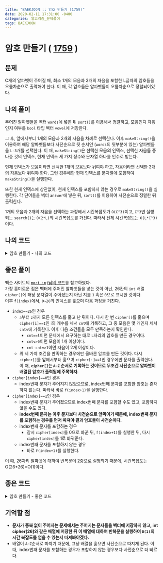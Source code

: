```yaml
---
title: "BAEKJOON :: 암호 만들기 (1759)"
date: 2020-02-11 17:31:00 -0400
categories: 알고리즘_문제풀이 
tags: BAEKJOON
---
```


# 암호 만들기 ( [1759](https://www.acmicpc.net/problem/1759) )

## 문제
C개의 알파벳이 주어질 때, 최소 1개의 모음과 2개의 자음을 포함한 L글자의 암호들을 오름차순으로 출력해야 한다. 이 때, 각 암호들은 알파벳들이 오름차순으로 졍렬되어있다.
## 나의 풀이
주어진 알파벳들을 벡터 `words`에 넣은 뒤 `sort()`를 이용해서 정렬하고, 모음인지 자음인지 여부를 `bool` 타입 벡터 `vowel`에 저장한다.  

그 후, 앞에서부터 1개의 모음과 2개의 자음을 차례로 선택한다. 이후 `makeString()`을 이용하여 해당 알파벳들보다 사전순으로 뒷 순서인 (`words`의 뒷부분에 있는) 알파벳들을 `L-3`개를 선택한다. 이 때, `makeString()`은 선택한 모음의 인덱스, 선택한 자음들 중 나중 것의 인덱스, 현재 인덱스 세 가지 정수와 문자열 하나를 인수로 받는다.  

현재 인덱스가 모음이라면 선택한 1개의 모음보다 뒤여야 하고, 자음이라면 선택한 2개의 자음보다 뒤여야 한다. 그런 경우에만 현재 인덱스를 문자열에 포함하여 `makeString()`을 실행한다.  

또한 현재 인덱스에 상관없이, 현재 인덱스를 포함하지 않는 경우로 `makeString()`을 실행한다. 각 단어들을 벡터 `answer`에 넣은 뒤, `sort()`를 이용하여 사전순으로 정렬한 뒤 출력한다.  

1개의 모음과 2개의 자음을 선택하는 과정에서 시간복잡도가 `O(C^3)`이고, `C^3`번 실행되는 `search()`는 `O(2*L)`의 시간복잡도를 가진다. 따라서 전체 시간복잡도는 `O(L*C^3)`이다.
  
## 나의 코드

<details>
<summary>암호 만들기 - 나의 코드</summary>
<div markdown="1">

  
```
#include "./pch.h"
#include <stdio.h>
#include <string.h>
#include <iostream>
#include <vector>
#include <string>
#include <algorithm>

#ifdef _MSC_VER
#define _CRT_SCURE_NO_WARNINGS
#endif

using namespace std;
int l, c;
vector<char> words;
vector<bool> vowel;
bool isVowel(char letter);
void search(int v, int c1, int c2);
vector<string> answer;
bool newline = false;
void makeString(string &givenString, int vowelIndex, int conIndex, int newIndex);
int main()
{

    ios::sync_with_stdio(false);
    cin.tie(NULL);

    cin >> l >> c;
    words.clear();
    vowel.clear();
    answer.clear();
    for (int i = 0; i < c; i++)
    {
        char temp;
        cin >> temp;
        words.push_back(temp);
    }
    sort(words.begin(), words.end());

    // 자음인지 모음인지 판단한 값 저장
    for (int i = 0; i < c; i++)
    {
        vowel.push_back(isVowel(words[i]));
    }

    // 1개의 모음, 2개의 자음에 대해 search() 실행
    for (int i = 0; i < c; i++)
    {
        if (!vowel[i])
            continue;
        for (int j = 0; j < c; j++)
        {
            if (vowel[j])
                continue;
            for (int k = j + 1; k < c; k++)
            {
                if (vowel[k])
                    continue;
                search(i, j, k);
            }
        }
    }

    // 단어들도 사전 순으로 출력
    sort(answer.begin(), answer.end());
    for (auto word : answer)
        cout << word << endl;
}

void makeString(string &givenString, int vowelIndex, int conIndex, int newIndex)
{
    // 단어가 완성된 경우
    if (givenString.length() == l)
    {
        string temp = givenString;
        sort(temp.begin(), temp.end());
        answer.push_back(temp);
    }
    else
    {
        // l글자의 단어를 완성하지 못한 채 모든 글자를 통과한 경우
        if (newIndex >= c)
            return;
        // newIndex번째 글자를 더할 수 있는 경우
        if (!((newIndex <= conIndex && vowel[newIndex] == false) || (newIndex <= vowelIndex && vowel[newIndex])))
        {
            givenString.push_back(words[newIndex]);
            makeString(givenString, vowelIndex, conIndex, newIndex + 1);
            givenString.pop_back();
        }
        // newIndex번째 글자를 더하지 않는 경우
        makeString(givenString, vowelIndex, conIndex, newIndex + 1);
    }
    return;
}

// 벡터 words의 v번째에 있는 모음, c2번째에 있는 자음보다 뒤에 있는 글자들만 더함
void search(int v, int c1, int c2)
{
    string forCopy;
    forCopy.push_back(words[v]);
    forCopy.push_back(words[c1]);
    forCopy.push_back(words[c2]);
    string searchString = forCopy;
    string &ret = searchString;
    makeString(ret, v, c2, min(v, c2));
}

bool isVowel(char letter)
{
    switch (letter)
    {
    case 'a':
    case 'e':
    case 'i':
    case 'o':
    case 'u':
        return true;
    default:
        return false;
    }
}



```
</div>
</details>  

## 좋은 풀이
백준 사이트의 [`mori_inj`님의 코드](https://www.acmicpc.net/source/16108229)를 참고하였다.  
가장 흥미로운 점은 벡터에 주어진 알파벳들을 넣는 것이 아닌, 26칸의 `int` 배열 `cipher[]`에 해당 문자열이 주어졌는지 아닌 지를 `1` 혹은 `0`으로 표시한 것이다.  
이후 `f(index)`에서, `0~26`의 인덱스를 훑으며 다음 과정을 거친다.
- `index==26`인 경우
  - `a`부터 `z`까지 모든 인덱스를 훑고 난 뒤이다. 다시 한 번 `cipher[]`를 훑으며 `cipher[i]==1`인 i의 개수를 세서 `cnt`에 기록하고, 그 중 모음은 몇 개인지 세서 `cntv`에 기록한다. 이후 다음 조건들을 모두 만족하는지 확인한다.
    - `cnt==l`이면 문제에서 요구하는 대로 `L`자리의 암호를 만든 경우이다.
    - `cntv>0`이면 모음이 1개 이상이다.
    - `cnt-cntv>1`이면 자음이 2개 이상이다.
  - 위 세 가지 조건을 만족하는 경우에만 올바른 암호를 만든 것이다. 다시 `cipher[]`를 앞에서부터 훑으며 `cipher[i]==1`인 경우에만 문자를 출력한다. 이 때, **`cipher[]`는 `A~Z` 순서로 기록하는 것이므로 무조건 사전순으로 알파벳이 배열된 암호가 출력됨에 주목하자.**
- `cipher[index]==0`인 경우
  - index번째 문자가 주어지지 않았으므로, index번째 문자를 포함한 암호는 존재하지 않는다. 따라서 바로 `f(index+1)`을 실행한다.
- `cipher[index]==1`인 경우
  - index번째 문자가 주어졌으므로 index번째 문자를 포함할 수도 있고, 포함하지 않을 수도 있다.
  - **index번째 문자는 이후 문자보다 사전순으로 앞쪽이기 때문에, index번째 문자를 포함하는 경우를 먼저 따져야 결과 암호들이 사전순이다.**
  - index번째 문자를 포함하는 경우
    - 잠시 `cipher[index]`를 0으로 바꾼 뒤, `f(index+1)`를 실행한 뒤, 다시 `cipher[index]`를 1로 바꿔준다.
  - index번째 문자를 포함하지 않는 경우
    - 바로 `f(index+1)`를 실행한다.
  
이 때, 26자리 알파벳에 대하여 반복문이 2중으로 실행되기 때문에, 시간복잡도는 O(26*26)=O(1)이다.

## 좋은 코드

<details>
<summary>암호 만들기 - 좋은 코드</summary>
<div markdown="1">
  
```
#include "./pch.h"
#include <stdio.h>
#include <string.h>
#include <iostream>


#ifdef _MSC_VER
#define _CRT_SCURE_NO_WARNINGS
#endif

using namespace std;
int l, c;
int cipher[26];

/*
이 코드는 https://www.acmicpc.net/source/16108229를 참고하여 작성됨
*/

void f(int index) {
    if(index==26) {
        int cnt=0, cntv=0;
        for (int i=0;i<26;i++) {
            if(cipher[i]) cnt++;
            if(cipher[i]&&(i==0||i=='e'-'a'||i=='i'-'a'||i=='o'-'a'||i=='u'-'a')) cntv++;
        }
        if(cnt==l&&cntv>0&&cnt-cntv>1) {
            for (int i=0;i<26;i++) {
                if(cipher[i])
                    cout<<(char)('a'+i);
            }
            cout<<"\n";
        }

    } else if (cipher[index]) {
        f(index+1);
        cipher[index]=0;
        f(index+1);
        cipher[index]=1;
        
    } else {
        f(index+1);
    }

}

int main()
{

    ios::sync_with_stdio(false);
    cin.tie(NULL);
    
    cin >>l>>c;
    for (int i=0;i<c;i++) {
        char temp;
        cin>>temp;
        cipher[temp-'a']=1; // 주어진 문자들은 중복되지 않기 때문에 1로만 설정해도 됨
    }
    f(0);


}
```
</div>
</details>  

## 기억할 점
- **문자가 중복 없이 주어지는 문제에서는 주어지는 문자들을 벡터에 저장하지 않고, int cipher[26]와 같은 배열에 저장한 뒤 이 배열에 대하여 반복문을 실행하여 `O(1)`의 시간 복잡도를 얻을 수 있는지 따져봐야겠다.**  
- 배열이 `A~Z`순서로 따지기 때문에, 그냥 배열을 훑으면 사전순으로 따지게 된다. 이 때, index번째 문자를 포함하는 경우가 포함하지 않는 경우보다 사전순으로 더 빠르다.